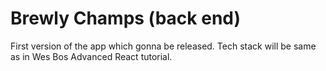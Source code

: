 # Brewly Champs (back end)

First version of the app which gonna be released. Tech stack will be same as in Wes Bos Advanced React tutorial.
